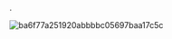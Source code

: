.

![ba6f77a251920abbbbc05697baa17c5c](https://github.com/user-attachments/assets/9d27419e-553e-48ba-9bc4-7a3bb5331d51)
